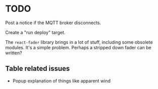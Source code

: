 # TODO

Post a notice if the MQTT broker disconnects.

Create a "run deploy" target.

The `react-fader` library brings in a lot of stuff, including some obsolete
modules. It's a simple problem. Perhaps a stripped down fader can be written?

## Table related issues

- Popup explanation of things like apparent wind
